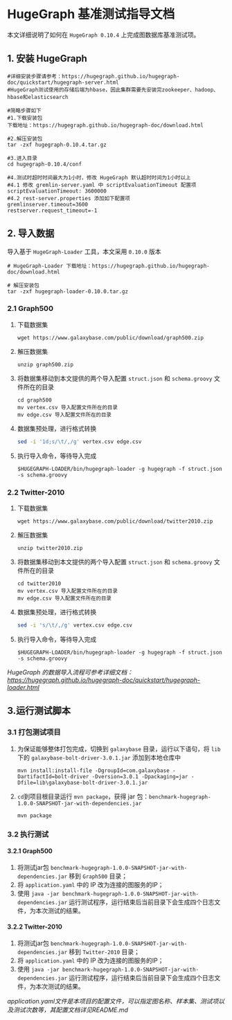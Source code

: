 # HugeGraph 基准测试指导文档

本文详细说明了如何在 `HugeGraph 0.10.4` 上完成图数据库基准测试项。

## 1. 安装 HugeGraph 

```shell
#详细安装步骤请参考：https://hugegraph.github.io/hugegraph-doc/quickstart/hugegraph-server.html
#HugeGraph测试使用的存储后端为hbase，因此集群需要先安装完zookeeper、hadoop、hbase和elasticsearch

#简略步骤如下
#1.下载安装包
下载地址：https://hugegraph.github.io/hugegraph-doc/download.html

#2.解压安装包
tar -zxf hugegraph-0.10.4.tar.gz

#3.进入目录
cd hugegraph-0.10.4/conf

#4.测试时超时时间最大为1小时，修改 HugeGraph 默认超时时间为1小时以上
#4.1 修改 gremlin-server.yaml 中 scriptEvaluationTimeout 配置项
scriptEvaluationTimeout: 3600000
#4.2 rest-server.properties 添加如下配置项
gremlinserver.timeout=3600
restserver.request_timeout=-1
```



## 2. 导入数据

导入基于 `HugeGraph-Loader` 工具，本文采用 `0.10.0` 版本

```shell
# HugeGraph-Loader 下载地址：https://hugegraph.github.io/hugegraph-doc/download.html

# 解压安装包
tar -zxf hugegraph-loader-0.10.0.tar.gz
```



### 2.1 Graph500

 1. 下载数据集

    ```
    wget https://www.galaxybase.com/public/download/graph500.zip
    ```

 2. 解压数据集

    ```
    unzip graph500.zip
    ```

 4. 将数据集移动到本文提供的两个导入配置 `struct.json` 和 `schema.groovy` 文件所在的目录

    ```shell
    cd graph500
    mv vertex.csv 导入配置文件所在的目录
    mv edge.csv 导入配置文件所在的目录
    ```
    
 4. 数据集预处理，进行格式转换

    ```bash
    sed -i '1d;s/\t/,/g' vertex.csv edge.csv
    ```

5. 执行导入命令，等待导入完成

   ```shell
   $HUGEGRAPH-LOADER/bin/hugegraph-loader -g hugegraph -f struct.json -s schema.groovy
   ```

   

### 2.2 Twitter-2010

1. 下载数据集

   ```
   wget https://www.galaxybase.com/public/download/twitter2010.zip
   ```

2. 解压数据集

   ```
   unzip twitter2010.zip
   ```

3. 将数据集移动到本文提供的两个导入配置 `struct.json` 和 `schema.groovy` 文件所在的目录

   ```
   cd twitter2010
   mv vertex.csv 导入配置文件所在的目录
   mv edge.csv 导入配置文件所在的目录
   ```

4. 数据集预处理，进行格式转换

   ```bash
   sed -i 's/\t/,/g' vertex.csv edge.csv
   ```

5. 执行导入命令，等待导入完成

   ```shell
   $HUGEGRAPH-LOADER/bin/hugegraph-loader -g hugegraph -f struct.json -s schema.groovy
   ```

   

*HugeGraph 的数据导入流程可参考详细文档：https://hugegraph.github.io/hugegraph-doc/quickstart/hugegraph-loader.html*



## 3.运行测试脚本

### 3.1 打包测试项目

1. 为保证能够整体打包完成，切换到 `galaxybase` 目录，运行以下语句，将 `lib` 下的 `galaxybase-bolt-driver-3.0.1.jar` 添加到本地仓库中

   ```shell
   mvn install:install-file -DgroupId=com.galaxybase -DartifactId=bolt-driver -Dversion=3.0.1 -Dpackaging=jar -Dfile=lib\galaxybase-bolt-driver-3.0.1.jar
   ```

2. `cd`到项目根目录运行 `mvn package`，获得 jar 包：`benchmark-hugegraph-1.0.0-SNAPSHOT-jar-with-dependencies.jar`

   ```shell
   mvn package
   ```


### 3.2 执行测试

#### 3.2.1 Graph500

1. 将测试jar包 `benchmark-hugegraph-1.0.0-SNAPSHOT-jar-with-dependencies.jar` 移到 `Graph500` 目录；
2. 将 `application.yaml` 中的 IP 改为连接的图服务的IP；
3. 使用 `java -jar benchmark-hugegraph-1.0.0-SNAPSHOT-jar-with-dependencies.jar` 运行测试程序，运行结束后当前目录下会生成四个日志文件，为本次测试的结果。

#### 3.2.2 Twitter-2010

1. 将测试jar包 `benchmark-hugegraph-1.0.0-SNAPSHOT-jar-with-dependencies.jar` 移到 `Twitter-2010` 目录；
2. 将 `application.yaml` 中的 IP 改为连接的图服务的IP；
3. 使用 `java -jar benchmark-hugegraph-1.0.0-SNAPSHOT-jar-with-dependencies.jar` 运行测试程序，运行结束后当前目录下会生成四个日志文件，为本次测试的结果。



*application.yaml文件是本项目的配置文件，可以指定图名称、样本集、测试项以及测试次数等，其配置文档详见README.md*

